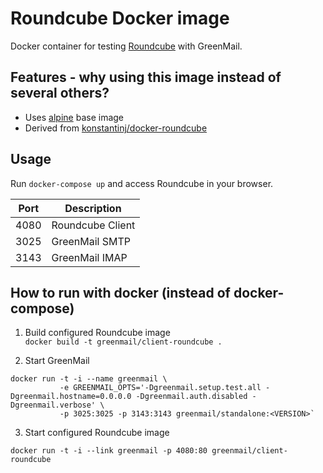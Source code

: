 # Roundcube Docker image

Docker container for testing [Roundcube](https://github.com/roundcube/roundcubemail) with GreenMail.

## Features - why using this image instead of several others?

- Uses [alpine](https://registry.hub.docker.com/_/alpine/) base image
- Derived from [konstantinj/docker-roundcube](https://github.com/konstantinj/docker-roundcube)

## Usage

Run `docker-compose up` and access Roundcube in your browser.

|Port|Description|
|----|-----------|
|4080| Roundcube Client| 
|3025| GreenMail SMTP | 
|3143| GreenMail IMAP | 

How to run with docker (instead of docker-compose)
--------

1. Build configured Roundcube image  
   `docker build -t greenmail/client-roundcube .`

2. Start GreenMail
```
docker run -t -i --name greenmail \
           -e GREENMAIL_OPTS='-Dgreenmail.setup.test.all -Dgreenmail.hostname=0.0.0.0 -Dgreenmail.auth.disabled -Dgreenmail.verbose' \
           -p 3025:3025 -p 3143:3143 greenmail/standalone:<VERSION>`
```

3. Start configured Roundcube image

`docker run -t -i --link greenmail -p 4080:80 greenmail/client-roundcube`

